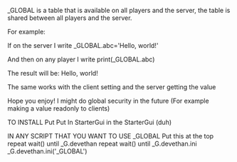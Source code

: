 _GLOBAL is a table that is available on all players and the server,
the table is shared between all players and the server.
	
For example:
	
If on the server I write
_GLOBAL.abc='Hello, world!'
	
And then on any player I write
print(_GLOBAL.abc)
	
The result will be: Hello, world!
	
	
	
The same works with the client setting and the server getting the value
	
Hope you enjoy! I might do global security in the future (For example making a value readonly to clients)
	
TO INSTALL
	Put Put In StarterGui in the StarterGui (duh)
		
IN ANY SCRIPT THAT YOU WANT TO USE _GLOBAL
	Put this at the top
	repeat wait() until _G.devethan repeat wait() until _G.devethan.ini _G.devethan.ini('_GLOBAL')	
	
	
